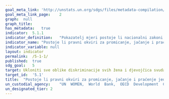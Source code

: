 ```yaml
---	
goal_meta_link:	'http://unstats.un.org/sdgs/files/metadata-compilation/Metadata-Goal-5.pdf'
goal_meta_link_page:	2
graph:	null
graph_title:	
has_metadata:	true
indicator:	5.1.1
indicator_definition:	"Pokazatelj mjeri postoje li nacionalni zakoni za promicanje ravnopravnosti spolova i nediskriminacije žena i djevojaka. Područja zakona koja se prate kao dio ovog pokazatelja su orijentacijski, ali mogu uključivati: da li je zajamčena jednaka plaća za rad jednake vrijednosti; da li je nacionalno zakonodavstvo u skladu s Konvencijom Međunarodne organizacije rada (ILO) 183 o zaštiti majčinstva; da li nacionalni zakon zabranjuje diskriminaciju temeljenu na definiciji diskriminacije žena u skladu s člankom 1. Konvencije o uklanjanju svih oblika diskriminacije žena (CEDAW); da li nacionalno pravo osigurava jednaka prava za žene i muškarce u odnosu na nasljedstvo i imovinu; postojanje zakona (uključujući kazneno) protiv seksualnog zlostavljanja. Za svako područje u razmatranju, indikator je broj zemalja s posebnim zakonodavstvom za promicanje ravnopravnosti spolova i nediskriminacije (tj. zemalja sa „da“) kao postotak svih zemalja s dostupnim podacima. Jednostavna metoda agregacije (npr. aritmetička ili geometrijska sredina) upotrijebit će se za izračun globalnih i / ili regionalnih prosjeka (uzimajući u obzir sva različita područja zakona)."
indicator_name:	"Postoje li pravni okviri za promicanje, jačanje i praćenje jednakosti i nediskriminacije na temelju spola"
indicator_variable:	null
layout:	indicator
permalink:	/5-1-1/
published:	true  
sdg_goal:	5
target:	Ukloniti sve oblike diskriminacije svih žena i djevojčica svuda u svijetu
target_id:	'5.1'
title:	"Postoje li pravni okviri za promicanje, jačanje i praćenje jednakosti i nediskriminacije na temelju spola"
un_custodial_agency:	"UN  WOMEN,  World  Bank,  OECD  Development  Centre  (Partnering  Agencies:  OHCHR)"
un_designated_tier:	2
---	
```

